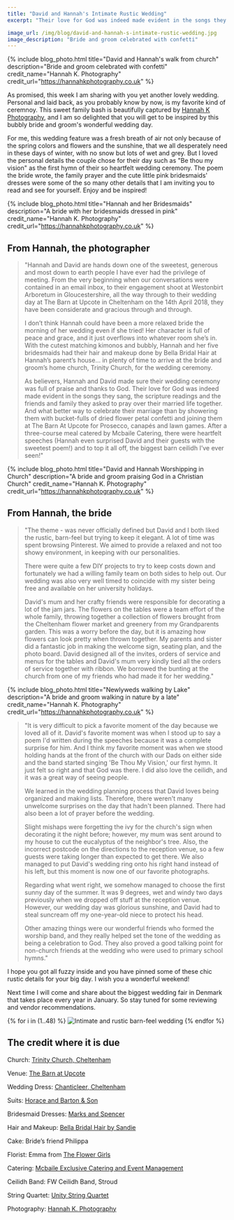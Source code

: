 ```yaml
---
title: "David and Hannah's Intimate Rustic Wedding"
excerpt: "Their love for God was indeed made evident in the songs they sang, the scripture readings and the friends and family they asked to pray over their married life together"

image_url: /img/blog/david-and-hannah-s-intimate-rustic-wedding.jpg
image_description: "Bride and groom celebrated with confetti"
---
```


{% include blog_photo.html
title="David and Hannah's walk from church"
description="Bride and groom celebrated with confetti"
credit_name="Hannah K. Photography" credit_url="https://hannahkphotography.co.uk"
%}

As promised, this week I am sharing with you yet another lovely wedding.
Personal and laid back, as you probably know by now, is my favorite kind of
ceremnoy. This sweet family bash is beautifully captured by
[Hannah K Photography](https://hannahkphotography.co.uk/), and I am so delighted
that you will get to be inspired by this bubbly bride and groom's wonderful
wedding day.

For me, this wedding feature was a fresh breath of air not only because of the
spring colors and flowers and the sunshine, that we all desperately need in
these days of winter, with no snow but lots of wet and grey. But I loved the
personal details the couple chose for their day such as "Be thou my vision" as
the first hymn of their so heartfelt wedding ceremony. The poem the bride wrote,
the family prayer and the cute little pink bridesmaids' dresses were some of the
so many other details that I am inviting you to read and see for yourself. Enjoy
and be inspired!

{% include blog_photo.html
title="Hannah and her Bridesmaids"
description="A bride with her bridesmaids dressed in pink"
credit_name="Hannah K. Photography" credit_url="https://hannahkphotography.co.uk"
%}


## From Hannah, the photographer

<blockquote>
"Hannah and David are hands down one of the sweetest, generous and
most down to earth people I have ever had the privilege of meeting. From the
very beginning when our conversations were contained in an email inbox, to their
engagement shoot at Westonbirt Arboretum in Gloucestershire, all the way through
to their wedding day at The Barn at Upcote in Cheltenham on the 14th April 2018,
they have been considerate and gracious through and through.

I don’t think Hannah could have been a more relaxed bride the morning of her
wedding even if she tried! Her character is full of peace and grace, and it just
overflows into whatever room she’s in. With the cutest matching kimonos and
bubbly, Hannah and her five bridesmaids had their hair and makeup done by Bella
Bridal Hair at Hannah’s parent’s house… in plenty of time to arrive at the bride
and groom’s home church, Trinity Church, for the wedding ceremony.

As believers, Hannah and David made sure their wedding ceremony was full of
praise and thanks to God. Their love for God was indeed made evident in the
songs they sang, the scripture readings and the friends and family they asked to
pray over their married life together. And what better way to celebrate their
marriage than by showering them with bucket-fulls of dried flower petal confetti
and joining them at The Barn At Upcote for Prosecco, canapés and lawn games.
After a three-course meal catered by Mcbaile Catering, there were heartfelt
speeches (Hannah even surprised David and their guests with the sweetest poem!)
and to top it all off, the biggest barn ceilidh I’ve ever seen!"
</blockquote>

{% include blog_photo.html
title="David and Hannah Worshipping in Church"
description="A bride and groom praising God in a Christian Church"
credit_name="Hannah K. Photography" credit_url="https://hannahkphotography.co.uk"
%}


## From Hannah, the bride

<blockquote>
"The theme - was never officially defined but David and I both
liked the rustic, barn-feel but trying to keep it elegant. A lot of time was
spent browsing Pinterest. We aimed to provide a relaxed and not too showy
environment, in keeping with our personalities.

There were quite a few DIY projects to try to keep costs down and fortunately we
had a willing family team on both sides to help out. Our wedding was also very
well timed to coincide with my sister being free and available on her university
holidays.

David's mum and her crafty friends were responsible for decorating a lot of the
jam jars. The flowers on the tables were a team effort of the whole family,
throwing together a collection of flowers brought from the Cheltenham flower
market and greenery from my Grandparents garden. This was a worry before the
day, but it is amazing how flowers can look pretty when thrown together. My
parents and sister did a fantastic job in making the welcome sign, seating plan,
and the photo board. David designed all of the invites, orders of service and
menus for the tables and David's mum very kindly tied all the orders of service
together with ribbon. We borrowed the bunting at the church from one of my
friends who had made it for her wedding."
</blockquote>

{% include blog_photo.html
title="Newlyweds walking by Lake"
description="A bride and groom walking in nature by a late"
credit_name="Hannah K. Photography" credit_url="https://hannahkphotography.co.uk"
%}

<blockquote>
"It is very difficult to pick a favorite moment of the day because we loved all
of it. David's favorite moment was when I stood up to say a poem I'd written
during the speeches because it was a complete surprise for him. And I think my
favorite moment was when we stood holding hands at the front of the church with
our Dads on either side and the band started singing 'Be Thou My Vision,' our
first hymn. It just felt so right and that God was there. I did also love the
ceilidh, and it was a great way of seeing people.

We learned in the wedding planning process that David loves being organized and
making lists. Therefore, there weren't many unwelcome surprises on the day that
hadn't been planned. There had also been a lot of prayer before the wedding.

Slight mishaps were forgetting the ivy for the church's sign when decorating it
the night before; however, my mum was sent around to my house to cut the
eucalyptus of the neighbor's tree. Also, the incorrect postcode on the
directions to the reception venue, so a few guests were taking longer than
expected to get there. We also managed to put David's wedding ring onto his
right hand instead of his left, but this moment is now one of our favorite
photographs.

Regarding what went right, we somehow managed to choose the first sunny day of
the summer. It was 9 degrees, wet and windy two days previously when we dropped
off stuff at the reception venue. However, our wedding day was glorious
sunshine, and David had to steal suncream off my one-year-old niece to protect
his head.

Other amazing things were our wonderful friends who formed the worship band, and
they really helped set the tone of the wedding as being a celebration to God.
They also proved a good talking point for non-church friends at the wedding who
were used to primary school hymns."
</blockquote>

I hope you got all fuzzy inside and you have pinned some of these chic rustic
details for your big day. I wish you a wonderful weekend!

Next time I will come and share about the biggest wedding fair in Denmark that
takes place every year in January. So stay tuned for some reviewing and vendor
recommendations.

<div class="row center-xs">
    <div class="col-xs-12">
        <div class="photos">
        {% for i in (1..48) %}
            <img src="/img/blog/david-and-hannah-s-intimate-rustic-wedding/david-and-hannah-s-intimate-rustic-wedding-{{i}}.jpg"
            title="Intimate and rustic barn-feel wedding" alt="Intimate and rustic barn-feel wedding"/>
        {% endfor %}
        </div>
    </div>
</div>


## The credit where it is due

Church: [Trinity Church, Cheltenham](http://trinitycheltenham.com/)

Venue: [The Barn at Upcote](https://thebarnatupcote.co.uk/)

Wedding Dress: [Chanticleer, Cheltenham](http://www.chanticleerbrides.co.uk/)

Suits: [Horace and Barton & Son](http://www.horacebarton.co.uk/)

Bridesmaid Dresses: [Marks and Spencer](https://www.marksandspencer.com/c/women)

Hair and Makeup: [Bella Bridal Hair by Sandie](https://www.facebook.com/Sandra-Elizabeth-Hair-and-Make-Up-278341185509544/)

Cake: Bride’s friend Philippa

Florist: Emma from [The Flower Girls](http://www.the-flower-girls.co.uk/)

Catering: [Mcbaile Exclusive Catering and Event Management](http://www.mcbaile.co.uk/)

Ceilidh Band: FW Ceilidh Band, Stroud

String Quartet: [Unity String Quartet](http://www.unitystringquartet.co.uk/)

Photography: [Hannah K. Photography](https://hannahkphotography.co.uk/)
